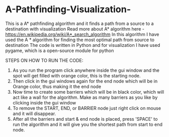 # A-Pathfinding-Visualization-
This is a A* pathfinding algorithm and it finds a path from a source to a destination with visualization
Read more about A* algorithm here - https://en.wikipedia.org/wiki/A*_search_algorithm
In this algorithm I have used the A * algorithm for finding the most optimal path from source to destination
The code is written in Python and for visualization I have used pygame, which is a open-source module for python


STEPS ON HOW TO RUN THE CODE:
  1. As you run the program click anywhere inside the gui window and the spot will get filled with orange color, this is the starting node.
  2. Then click in the gui windows again for the end node which will be in Orange color, thus making it the end node
  3. Now time to create some barriers which will be in black color, which will act like a wall for the algorithm. Make as many barriers as you like by clicking inside the gui window
  4. To remove the START, END, or BARRIER node just right click on mouse and it will disappear. 
  5. After all the barriers and start & end node is placed, press 'SPACE' to run the algorithm and it will give you the shortest path from start to end node.
